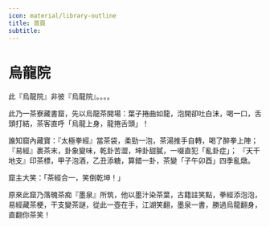 ```yaml
---
icon: material/library-outline
title: 首頁
subtitle: 
---
```


# 烏龍院

此『烏龍院』非彼『烏龍院』。。。。

此乃一茶寮藏書窟，先以烏龍茶開場：葉子捲曲如龍，泡開卻吐白沫，喝一口，舌頭打結，茶客直呼「烏龍上身，龍捲舌頭」！

誰知窟內藏寶：『太極拳經』當茶袋，柔勁一泡，茶湯推手自轉，喝了醉拳上陣； 『易經』裹茶末，卦象變味，乾卦苦澀，坤卦甜膩，一啜直犯「亂卦症」； 『天干地支』印茶標，甲子泡酒，乙丑添糖，算錯一卦，茶變「子午卯酉」四季亂燉。

窟主大笑：「茶經合一，笑倒乾坤！」

原來此窟乃落魄茶痴『墨泉』所筑，他以墨汁染茶葉，古籍註笑點，拳經添泡泡，易經藏茶梗，干支變茶謎，從此一壺在手，江湖笑翻，墨泉一書，勝過烏龍翻身，直翻你茶笑！





